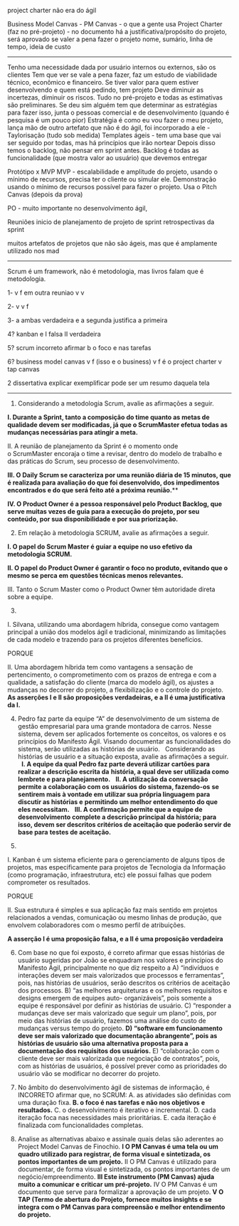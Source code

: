 project charter não era do ágil

Business Model Canvas - 
PM Canvas - o que a gente usa
Project Charter (faz no pré-projeto) - no documento há a justificativa/propósito do projeto, será aprovado se valer a pena fazer o projeto nome, sumário, linha de tempo, ideia de custo
___
Tenho uma necessidade dada por usuário internos ou externos, são os clientes
Tem que ver se vale a pena fazer, faz um estudo de viabilidade técnico, econômico e financeiro.
Se tiver valor para quem estiver desenvolvendo e quem está pedindo, tem projeto
Deve diminuir as incertezas, diminuir os riscos. Tudo no pré-projeto e todas as estimativas são preliminares. 
Se deu sim alguém tem que determinar as estratégias para fazer isso, junta o pessoas comercial e de desenvolvimento
(quando é pesquisa é um pouco pior)
Estratégia é como eu vou fazer o meu projeto, lança mão de outro artefato que não é do ágil, foi incorporado a ele - Taylorisação (tudo sob medida)
Templates ágeis - tem uma base que vai ser seguido por todas, mas há princípios que irão nortear
Depois disso temos o backlog, não pensar em sprint antes.
Backlog é todas as funcionalidade (que mostra valor ao usuário) que devemos entregar

Protótipo x MVP
MVP - escalabilidade e amplitude do projeto, usando o mínimo de recursos, precisa ter o cliente ou simular ele. Demonstração usando o mínimo de recursos possível para fazer o projeto. Usa o Pitch Canvas (depois da prova)

PO - muito importante no desenvolvimento ágil, 

Reuniões
inicio de planejamento de projeto
de sprint
retrospectivas da sprint

muitos artefatos de projetos que não são ágeis, mas que é amplamente utilizado nos mad
___
Scrum é um framework, não é metodologia, mas livros falam que é metodologia.

1-
v
f em outra reuniao
v
v

2-
v
v
f

3-
a ambas verdadeira e a segunda justifica a primeira

4? kanban
e I falsa II verdadeira

5? scrum incorreto afirmar
b o foco e nas tarefas 

6? business model canvas
v
f (isso e o business)
v
f é o project charter
v tap canvas

2 dissertativa
explicar exemplificar 
pode ser um resumo daquela tela
___
1. Considerando a metodologia Scrum, avalie as afirmações a seguir.

**I. Durante a Sprint, tanto a composição do time quanto as metas de qualidade devem ser modificadas, já que o ScrumMaster efetua todas as mudanças necessárias para atingir a meta.**

II. A reunião de planejamento da Sprint é o momento onde o ScrumMaster encoraja o time a revisar, dentro do modelo de trabalho e das práticas do Scrum, seu processo de desenvolvimento.

**III. O Daily Scrum se caracteriza por uma reunião diária de 15 minutos, que é realizada para avaliação do que foi desenvolvido, dos impedimentos encontrados e do que será feito até a próxima reunião.****

**IV. O Product Owner é a pessoa responsável pelo Product Backlog, que serve muitas vezes de guia para a execução do projeto, por seu conteúdo, por sua disponibilidade e por sua priorização.**

2. Em relação à metodologia SCRUM, avalie as afirmações a seguir.

**I. O papel do Scrum Master é guiar a equipe no uso efetivo da metodologia SCRUM.**

**II. O papel do Product Owner é garantir o foco no produto, evitando que o mesmo se perca em** **questões técnicas menos relevantes.**

III. Tanto o Scrum Master como o Product Owner têm autoridade direta sobre a equipe.


3. 
I. Silvana, utilizando uma abordagem híbrida, consegue como vantagem principal a união dos modelos ágil e tradicional, minimizando as limitações de cada modelo e trazendo para os projetos diferentes benefícios.

PORQUE

II. Uma abordagem híbrida tem como vantagens a sensação de pertencimento, o comprometimento com os prazos de entrega e com a qualidade, a satisfação do cliente (marca do modelo ágil), os ajustes a mudanças no decorrer do projeto, a flexibilização e o controle do projeto.
 
**As asserções I e II são proposições verdadeiras, e a II é uma justificativa da I.**

4. Pedro faz parte da equipe “A” de desenvolvimento de um sistema de gestão empresarial para uma grande montadora de carros. Nesse sistema, devem ser aplicados fortemente os conceitos, os valores e os princípios do Manifesto Ágil. Visando documentar as funcionalidades do sistema, serão utilizadas as histórias de usuário.
 
Considerando as histórias de usuário e a situação exposta, avalie as afirmações a seguir.
 
**I. A equipe da qual Pedro faz parte deverá utilizar cartões para realizar a descrição escrita da** **história, a qual deve ser utilizada como lembrete e para planejamento.**
 
**II. A utilização da conversação permite a colaboração com os usuários do sistema, fazendo-os** **se sentirem mais à vontade em utilizar sua própria linguagem para discutir as histórias e** **permitindo um melhor entendimento do que eles necessitam.**
 
**III. A confirmação permite que a equipe de desenvolvimento complete a descrição principal da** **história; para isso, devem ser descritos critérios de aceitação que poderão servir de base para** **testes de aceitação.**

5. 
I. Kanban é um sistema eficiente para o gerenciamento de alguns tipos de projetos, mas especificamente para projetos de Tecnologia da Informação (como programação, infraestrutura, etc) ele possui falhas que podem comprometer os resultados.

PORQUE

II. Sua estrutura é simples e sua aplicação faz mais sentido em projetos relacionados a vendas, comunicação ou mesmo linhas de produção, que envolvem colaboradores com o mesmo perfil de atribuições.

**A asserção I é uma proposição falsa, e a II é uma proposição verdadeira**

6. Com base no que foi exposto, é correto afirmar que essas histórias de usuário sugeridas por
João se enquadram nos valores e princípios do Manifesto Ágil, principalmente no que diz
respeito a
A) “indivíduos e interações devem ser mais valorizados que processos e ferramentas”, pois, nas histórias de usuários, serão descritos os critérios de aceitação dos processos.
B) “as melhores arquiteturas e os melhores requisitos e designs emergem de equipes auto- organizáveis”, pois somente a equipe é responsável por definir as histórias de usuário.
C) “responder a mudanças deve ser mais valorizado que seguir um plano”, pois, por meio das histórias de usuário, fazemos uma análise do custo de mudanças versus tempo do projeto.
**D) “software em funcionamento deve ser mais valorizado que documentação abrangente”, pois as histórias de usuário são uma alternativa proposta para a documentação dos requisitos dos usuários.**
E) “colaboração com o cliente deve ser mais valorizada que negociação de contratos”, pois, com as histórias de usuários, é possível prever como as prioridades do usuário vão se modificar no decorrer do projeto.

7. No âmbito do desenvolvimento ágil de sistemas de informação, é INCORRETO afirmar que, no SCRUM:
A. as atividades são definidas com uma duração fixa.
**B. o foco é nas tarefas e não nos objetivos e resultados.**
C. o desenvolvimento é iterativo e incremental.
D. cada iteração foca nas necessidades mais prioritárias.
E. cada iteração é finalizada com funcionalidades completas.

8. Analise as alternativas abaixo e assinale quais delas são aderentes ao Project Model Canvas de Finochio.
**I O PM Canvas é uma tela ou um quadro utilizado para registrar, de forma visual e sintetizada, os pontos importantes de um projeto.**
II O PM Canvas é utilizado para documentar, de forma visual e sintetizada, os pontos importantes de um negócio/empreendimento.
**III Este instrumento (PM Canvas) ajuda muito a comunicar e criticar um pré-projeto.**
IV O PM Canvas é um documento que serve para formalizar a aprovação de um projeto.
**V O TAP (Termo de abertura do Projeto, fornece muitos insights e se integra com o PM Canvas para compreensão e melhor entendimento do projeto.**

